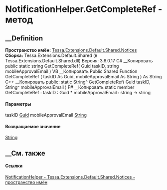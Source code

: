 # NotificationHelper.GetCompleteRef - метод
##  __Definition
 **Пространство имён:**
[Tessa.Extensions.Default.Shared.Notices](N_Tessa_Extensions_Default_Shared_Notices.htm)  
 **Сборка:** Tessa.Extensions.Default.Shared (в
Tessa.Extensions.Default.Shared.dll) Версия: 3.6.0.17
C# __Копировать
     public static string GetCompleteRef(
    	Guid taskID,
    	string mobileApprovalEmail
    )
VB __Копировать
     Public Shared Function GetCompleteRef ( 
    	taskID As Guid,
    	mobileApprovalEmail As String
    ) As String
C++ __Копировать
     public:
    static String^ GetCompleteRef(
    	Guid taskID, 
    	String^ mobileApprovalEmail
    )
F# __Копировать
     static member GetCompleteRef : 
            taskID : Guid * 
            mobileApprovalEmail : string -> string 
#### Параметры
taskID [Guid](https://learn.microsoft.com/dotnet/api/system.guid)
mobileApprovalEmail
[String](https://learn.microsoft.com/dotnet/api/system.string)
#### Возвращаемое значение
[String](https://learn.microsoft.com/dotnet/api/system.string)
##  __См. также
#### Ссылки
[NotificationHelper -
](T_Tessa_Extensions_Default_Shared_Notices_NotificationHelper.htm)
[Tessa.Extensions.Default.Shared.Notices - пространство
имён](N_Tessa_Extensions_Default_Shared_Notices.htm)
